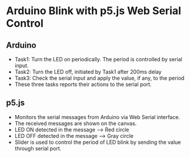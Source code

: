 # Arduino Blink with p5.js Web Serial Control

## Arduino
- Task1: Turn the LED on periodically. The period is controlled by serial input.
- Task2: Turn the LED off, initiated by Task1 after 200ms delay
- Task3: Check the serial input and apply the value, if any, to the period
- These three tasks reports their actions to the serial port.

## p5.js
- Monitors the serial messages from Arduino via Web Serial interface.
- The received messages are shown on the canvas.
- LED ON detected in the message --> Red circle
- LED OFF detected in the message --> Gray circle
- Slider is used to control the period of LED blink by sending the value through serial port.
